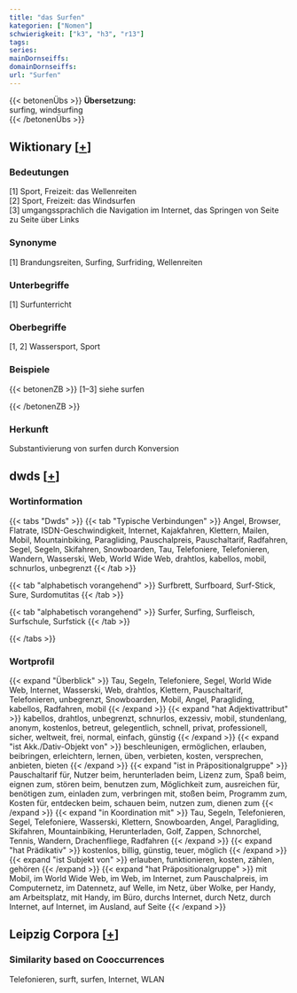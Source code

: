 ```yaml
---
title: "das Surfen"
kategorien: ["Nomen"]
schwierigkeit: ["k3", "h3", "r13"]
tags:
series:
mainDornseiffs:
domainDornseiffs:
url: "Surfen"
---
```


{{< betonenÜbs >}}
**Übersetzung:**  
surfing, windsurfing  
{{< /betonenÜbs >}}

## Wiktionary [[+](https://de.wiktionary.org/wiki/Surfen)]

### Bedeutungen
[1] Sport, Freizeit: das Wellenreiten  
[2] Sport, Freizeit: das Windsurfen  
[3] umgangssprachlich die Navigation im Internet, das Springen von Seite zu Seite über Links  

### Synonyme
[1] Brandungsreiten, Surfing, Surfriding, Wellenreiten  

### Unterbegriffe
[1] Surfunterricht  

### Oberbegriffe
[1, 2] Wassersport, Sport  

### Beispiele
{{< betonenZB >}}
[1–3] siehe surfen  

{{< /betonenZB >}}
### Herkunft
Substantivierung von surfen durch Konversion  



## dwds [[+](https://www.dwds.de/wb/Surfen)]

### Wortinformation
{{< tabs "Dwds" >}}
{{< tab "Typische Verbindungen" >}}
Angel, Browser, Flatrate, ISDN-Geschwindigkeit, Internet, Kajakfahren, Klettern, Mailen, Mobil, Mountainbiking, Paragliding, Pauschalpreis, Pauschaltarif, Radfahren, Segel, Segeln, Skifahren, Snowboarden, Tau, Telefoniere, Telefonieren, Wandern, Wasserski, Web, World Wide Web, drahtlos, kabellos, mobil, schnurlos, unbegrenzt
{{< /tab >}}

{{< tab "alphabetisch vorangehend" >}}
Surfbrett, Surfboard, Surf-Stick, Sure, Surdomutitas
{{< /tab >}}

{{< tab "alphabetisch vorangehend" >}}
Surfer, Surfing, Surfleisch, Surfschule, Surfstick
{{< /tab >}}

{{< /tabs >}}

### Wortprofil
{{< expand "Überblick" >}} Tau, Segeln, Telefoniere, Segel, World Wide Web, Internet, Wasserski, Web, drahtlos, Klettern, Pauschaltarif, Telefonieren, unbegrenzt, Snowboarden, Mobil, Angel, Paragliding, kabellos, Radfahren, mobil {{< /expand >}}
{{< expand "hat Adjektivattribut" >}} kabellos, drahtlos, unbegrenzt, schnurlos, exzessiv, mobil, stundenlang, anonym, kostenlos, betreut, gelegentlich, schnell, privat, professionell, sicher, weltweit, frei, normal, einfach, günstig {{< /expand >}}
{{< expand "ist Akk./Dativ-Objekt von" >}} beschleunigen, ermöglichen, erlauben, beibringen, erleichtern, lernen, üben, verbieten, kosten, versprechen, anbieten, bieten {{< /expand >}}
{{< expand "ist in Präpositionalgruppe" >}} Pauschaltarif für, Nutzer beim, herunterladen beim, Lizenz zum, Spaß beim, eignen zum, stören beim, benutzen zum, Möglichkeit zum, ausreichen für, benötigen zum, einladen zum, verbringen mit, stoßen beim, Programm zum, Kosten für, entdecken beim, schauen beim, nutzen zum, dienen zum {{< /expand >}}
{{< expand "in Koordination mit" >}} Tau, Segeln, Telefonieren, Segel, Telefoniere, Wasserski, Klettern, Snowboarden, Angel, Paragliding, Skifahren, Mountainbiking, Herunterladen, Golf, Zappen, Schnorchel, Tennis, Wandern, Drachenfliege, Radfahren {{< /expand >}}
{{< expand "hat Prädikativ" >}} kostenlos, billig, günstig, teuer, möglich {{< /expand >}}
{{< expand "ist Subjekt von" >}} erlauben, funktionieren, kosten, zählen, gehören {{< /expand >}}
{{< expand "hat Präpositionalgruppe" >}} mit Mobil, im World Wide Web, im Web, im Internet, zum Pauschalpreis, im Computernetz, im Datennetz, auf Welle, im Netz, über Wolke, per Handy, am Arbeitsplatz, mit Handy, im Büro, durchs Internet, durch Netz, durch Internet, auf Internet, im Ausland, auf Seite {{< /expand >}}

## Leipzig Corpora [[+](https://corpora.uni-leipzig.de/en/res?word=Surfen&corpusId=deu_newscrawl-public_2018)]


### Similarity based on Cooccurrences
Telefonieren, surft, surfen, Internet, WLAN

